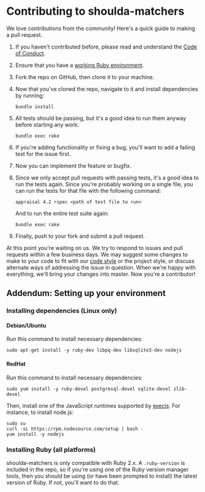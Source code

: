 # Contributing to shoulda-matchers

We love contributions from the community! Here's a quick guide to making a pull
request.

1. If you haven't contributed before, please read and understand the [Code of
   Conduct].

1. Ensure that you have a [working Ruby environment].

1. Fork the repo on GitHub, then clone it to your machine.

1. Now that you've cloned the repo, navigate to it and install dependencies by
   running:

   ```
   bundle install
   ```

1. All tests should be passing, but it's a good idea to run them anyway
   before starting any work:
   
   ```
   bundle exec rake
   ```

1. If you're adding functionality or fixing a bug, you'll want to add a
   failing test for the issue first.

1. Now you can implement the feature or bugfix.

1. Since we only accept pull requests with passing tests, it's a good idea to
   run the tests again. Since you're probably working on a single file, you can
   run the tests for that file with the following command:

   ```
   appraisal 4.2 rspec <path of test file to run>
   ```

   And to run the entire test suite again:
   
   ```
   bundle exec rake
   ```

1. Finally, push to your fork and submit a pull request.

At this point you're waiting on us. We try to respond to issues and pull
requests within a few business days. We may suggest some changes to make to your
code to fit with our [code style] or the project style, or discuss alternate
ways of addressing the issue in question. When we're happy with everything,
we'll bring your changes into master. Now you're a contributor!

## Addendum: Setting up your environment

### Installing dependencies (Linux only)

#### Debian/Ubuntu

Run this command to install necessary dependencies:

```
sudo apt-get install -y ruby-dev libpq-dev libsqlite3-dev nodejs
```

#### RedHat

Run this command to install necessary dependencies:

```
sudo yum install -y ruby-devel postgresql-devel sqlite-devel zlib-devel
```

Then, install one of the JavaScript runtimes supported by [execjs]. For
instance, to install node.js:

```
sudo su
curl -sL https://rpm.nodesource.com/setup | bash -
yum install -y nodejs
```

### Installing Ruby (all platforms)

shoulda-matchers is only compatible with Ruby 2.x. A `.ruby-version` is included
in the repo, so if you're using one of the Ruby version manager tools, then you
should be using (or have been prompted to install) the latest version of Ruby.
If not, you'll want to do that.

[working Ruby environment]: #addendum-setting-up-your-environment
[Code of Conduct]: https://thoughtbot.com/open-source-code-of-conduct
[code style]: https://github.com/thoughtbot/guides/tree/master/style
[execjs]: https://github.com/sstephenson/execjs
[install rvm]: https://rvm.io/rvm/install
